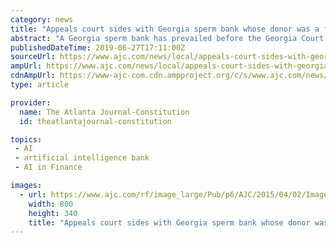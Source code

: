 ```yaml
---
category: news
title: "Appeals court sides with Georgia sperm bank whose donor was a fraud"
abstract: "A Georgia sperm bank has prevailed before the Georgia Court of Appeals ... a bachelor of science degree in neuroscience and a master’s degree in artificial intelligence. He was also said to be working on his PhD in neuroscience engineering and had ..."
publishedDateTime: 2019-06-27T17:11:00Z
sourceUrl: https://www.ajc.com/news/local/appeals-court-sides-with-georgia-sperm-bank-whose-donor-was-fraud/oR65Jfc067xJlJE8EwVhbM/
ampUrl: https://www.ajc.com/news/local/appeals-court-sides-with-georgia-sperm-bank-whose-donor-was-fraud/oR65Jfc067xJlJE8EwVhbM/amp.html
cdnAmpUrl: https://www-ajc-com.cdn.ampproject.org/c/s/www.ajc.com/news/local/appeals-court-sides-with-georgia-sperm-bank-whose-donor-was-fraud/oR65Jfc067xJlJE8EwVhbM/amp.html
type: article

provider:
  name: The Atlanta Journal-Constitution
  id: theatlantajournal-constitution

topics:
 - AI
 - artificial intelligence bank
 - AI in Finance

images:
  - url: https://www.ajc.com/rf/image_large/Pub/p6/AJC/2015/04/02/Images/photos.medleyphoto.7057136.jpg
    width: 800
    height: 340
    title: "Appeals court sides with Georgia sperm bank whose donor was a fraud"
---
```

